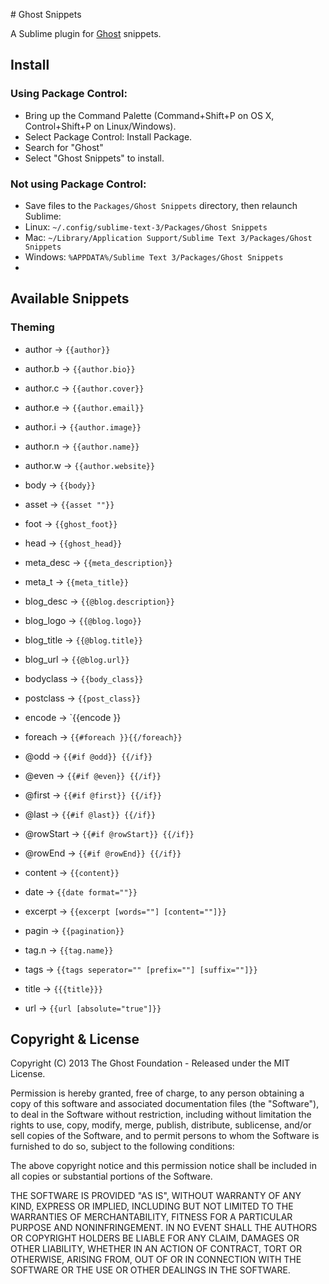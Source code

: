 # Ghost Snippets

A Sublime plugin for [Ghost](http://ghost.org) snippets.

## Install
### Using Package Control:

* Bring up the Command Palette (Command+Shift+P on OS X, Control+Shift+P on Linux/Windows).
* Select Package Control: Install Package.
* Search for "Ghost"
* Select "Ghost Snippets" to install.

### Not using Package Control:

* Save files to the `Packages/Ghost Snippets` directory, then relaunch Sublime:
* Linux: `~/.config/sublime-text-3/Packages/Ghost Snippets`
* Mac: `~/Library/Application Support/Sublime Text 3/Packages/Ghost Snippets`
* Windows: `%APPDATA%/Sublime Text 3/Packages/Ghost Snippets`
* 
## Available Snippets
### Theming

* author → `{{author}}`
* author.b → `{{author.bio}}`
* author.c → `{{author.cover}}`
* author.e → `{{author.email}}`
* author.i → `{{author.image}}`
* author.n → `{{author.name}}`
* author.w → `{{author.website}}`

* body → `{{body}}`
* asset → `{{asset ""}}`
* foot → `{{ghost_foot}}`
* head → `{{ghost_head}}`
* meta_desc → `{{meta_description}}`
* meta_t → `{{meta_title}}`

* blog_desc → `{{@blog.description}}`
* blog_logo → `{{@blog.logo}}`
* blog_title → `{{@blog.title}}`
* blog_url → `{{@blog.url}}`

* bodyclass → `{{body_class}}`
* postclass → `{{post_class}}`

* encode → `{{encode }}
* foreach → `{{#foreach }}{{/foreach}}`
* @odd → `{{#if @odd}} {{/if}}`
* @even → `{{#if @even}} {{/if}}`
* @first → `{{#if @first}} {{/if}}`
* @last → `{{#if @last}} {{/if}}`
* @rowStart → `{{#if @rowStart}} {{/if}}`
* @rowEnd → `{{#if @rowEnd}} {{/if}}`

* content → `{{content}}`
* date → `{{date format=""}}`
* excerpt → `{{excerpt [words=""] [content=""]}}`
* pagin → `{{pagination}}`
* tag.n → `{{tag.name}}`
* tags → `{{tags seperator="" [prefix=""] [suffix=""]}}`
* title → `{{{title}}}`
* url → `{{url [absolute="true"]}}`

## Copyright & License

Copyright (C) 2013 The Ghost Foundation - Released under the MIT License.

Permission is hereby granted, free of charge, to any person obtaining a copy of this software and associated documentation files (the "Software"), to deal in the Software without restriction, including without limitation the rights to use, copy, modify, merge, publish, distribute, sublicense, and/or sell copies of the Software, and to permit persons to whom the Software is furnished to do so, subject to the following conditions:

The above copyright notice and this permission notice shall be included in all copies or substantial portions of the Software.

THE SOFTWARE IS PROVIDED "AS IS", WITHOUT WARRANTY OF ANY KIND, EXPRESS OR IMPLIED, INCLUDING BUT NOT LIMITED TO THE WARRANTIES OF MERCHANTABILITY, FITNESS FOR A PARTICULAR PURPOSE AND
NONINFRINGEMENT. IN NO EVENT SHALL THE AUTHORS OR COPYRIGHT HOLDERS BE LIABLE FOR ANY CLAIM, DAMAGES OR OTHER LIABILITY, WHETHER IN AN ACTION OF CONTRACT, TORT OR OTHERWISE, ARISING FROM, OUT OF OR IN CONNECTION WITH THE SOFTWARE OR THE USE OR OTHER DEALINGS IN THE SOFTWARE.
